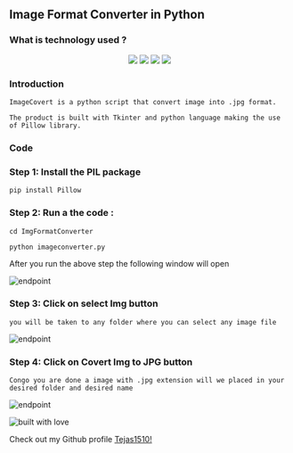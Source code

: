 ## Image Format Converter in Python

### What is technology used ?

<p align="center">
<img src="https://img.shields.io/badge/language-Python-blue?style=for-the-badge">
<img src="https://img.shields.io/badge/language-Tkinter-blue?style=for-the-badge">
<img src="https://img.shields.io/badge/language-Pillow-blue?style=for-the-badge">
<img src="https://img.shields.io/badge/language-JPGConverter-blue?style=for-the-badge">  
 </p>

### Introduction
``` 
ImageCovert is a python script that convert image into .jpg format.

The product is built with Tkinter and python language making the use of Pillow library.
```



### Code

### Step 1: Install the PIL package
```
pip install Pillow
```
### Step 2: Run a the code :
```
cd ImgFormatConverter

python imageconverter.py
```

After you run the above step the following window will open

![endpoint](https://github.com/Tejas1510/hacking-tools-scripts/blob/imgconverter/Python/ImgFormatConverter/images/image1.png)

### Step 3: Click on select Img button

```
you will be taken to any folder where you can select any image file
```

![endpoint](https://github.com/Tejas1510/hacking-tools-scripts/blob/imgconverter/Python/ImgFormatConverter/images/image2.png)

### Step 4: Click on Covert Img to JPG button

```
Congo you are done a image with .jpg extension will we placed in your desired folder and desired name
```

![endpoint](https://github.com/Tejas1510/hacking-tools-scripts/blob/imgconverter/Python/ImgFormatConverter/images/image3.png)

![built with love](https://forthebadge.com/images/badges/built-with-love.svg)

Check out my Github profile [Tejas1510!](https://github.com/Tejas1510)
